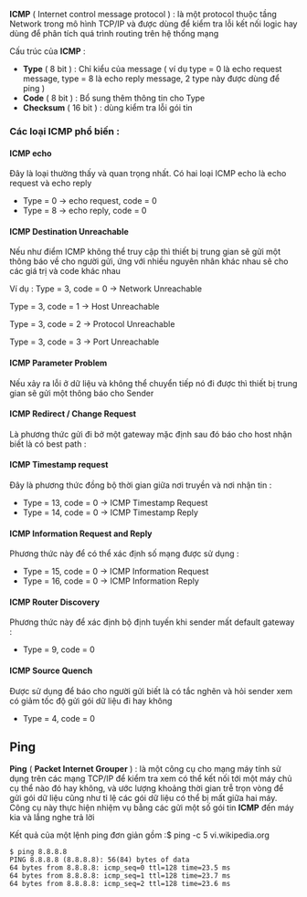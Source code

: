 **ICMP** ( Internet control message protocol ) : là một protocol thuộc tầng Network trong mô hình TCP/IP và được dùng để kiểm tra lỗi kết nối logic hay dùng để phân tích quá trình routing trên hệ thống mạng

Cấu trúc của **ICMP** : 
- **Type** ( 8 bit ) : Chỉ kiểu của message ( ví dụ type = 0 là echo request message, type = 8 là echo reply message, 2 type này được dùng để ping )
- **Code** ( 8 bit ) : Bổ sung thêm thông tin cho Type
- **Checksum** ( 16 bit ) : dùng kiểm tra lỗi gói tin

### Các loại ICMP phổ biến : 

#### ICMP echo

Đây là loại thường thấy và quan trọng nhất. Có hai loại ICMP echo là echo request và echo reply
- Type = 0 -> echo request, code = 0
- Type = 8 -> echo reply, code = 0

#### ICMP Destination Unreachable

Nếu như điểm ICMP không thể truy cập thì thiết bị trung gian sẽ gửi một thông báo về cho người gửi, ứng với nhiều nguyên nhân khác nhau sẽ cho các giá trị và code khác nhau

Ví dụ : 
  Type = 3, code = 0 -> Network Unreachable
  
  Type = 3, code = 1 -> Host Unreachable
  
  Type = 3, code = 2 -> Protocol Unreachable
  
  Type = 3, code = 3 -> Port Unreachable
  
#### ICMP Parameter Problem

Nếu xảy ra lỗi ở dữ liệu và không thể chuyển tiếp nó đi được thì thiết bị trung gian sẽ gửi một thông báo cho Sender 

#### ICMP Redirect / Change Request

Là phương thức gửi đi bở một gateway mặc định sau đó báo cho host nhận biết là có best path : 

#### ICMP Timestamp request

Đây là phương thức đồng bộ thời gian giữa nơi truyền và nơi nhận tin :

- Type = 13, code = 0 -> ICMP Timestamp Request
- Type = 14, code = 0 -> ICMP Timestamp Reply

#### ICMP Information Request and Reply

Phương thức này để có thể xác định số mạng được sử dụng :

- Type = 15, code = 0 -> ICMP Information Request
- Type = 16, code = 0 -> ICMP Information Reply

#### ICMP Router Discovery
Phương thức này để xác định bộ định tuyến khi sender mất default gateway : 

- Type = 9, code = 0

#### ICMP Source Quench

Được sử dụng để báo cho người gửi biết là có tắc nghẽn và hỏi sender xem có giảm tốc độ gửi gói dữ liệu đi hay không 

- Type = 4, code = 0

## Ping

**Ping** ( **Packet Internet Grouper** ) : là một công cụ cho mạng máy tính sử dụng trên các mạng TCP/IP để kiểm tra xem có thể kết nối tới một máy chủ cụ thể nào đó hay không, và ước lượng khoảng thời gian trễ trọn vòng để gửi gói dữ liệu cũng như tỉ lệ các gói dữ liệu có thể bị mất giữa hai máy. Công cụ này thực hiện nhiệm vụ bằng các gửi một số gói tin **ICMP** đến máy kia và lắng nghe trả lời

Kết quả của một lệnh ping đơn giản gồm :$ ping -c 5 vi.wikipedia.org

```
$ ping 8.8.8.8
PING 8.8.8.8 (8.8.8.8): 56(84) bytes of data
64 bytes from 8.8.8.8: icmp_seq=0 ttl=128 time=23.5 ms
64 bytes from 8.8.8.8: icmp_seq=1 ttl=128 time=23.7 ms
64 bytes from 8.8.8.8: icmp_seq=2 ttl=128 time=23.6 ms
```



